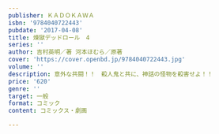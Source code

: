 ```yaml
---
publisher: ＫＡＤＯＫＡＷＡ
isbn: '9784040722443'
pubdate: '2017-04-08'
title: 煉獄デッドロール　4
series: ''
author: 吉村英明／著 河本ほむら／原著
cover: 'https://cover.openbd.jp/9784040722443.jpg'
volume: ''
description: 意外な共闘！！　殺人鬼と共に、神話の怪物を殺害せよ！！
price: '620'
genre: ''
target: 一般
format: コミック
content: コミックス・劇画

---
```

